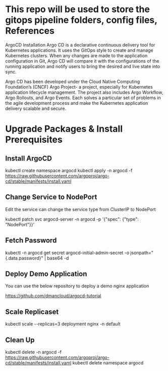 # This repo will be used to store the gitops pipeline folders, config files, References

ArgoCD Installation
Argo CD is a declarative continuous delivery tool for Kubernetes applications. 
It uses the GitOps style to create and manage Kubernetes clusters. 
When any changes are made to the application configuration in Git, 
Argo CD will compare it with the configurations of the running application 
and notify users to bring the desired and live state into sync.

Argo CD has been developed under the Cloud Native Computing Foundation’s (CNCF) 
Argo Project- a project, especially for Kubernetes application lifecycle management. 
The project also includes Argo Workflow, Argo Rollouts, and Argo Events.
Each solves a particular set of problems in the agile development process 
and make the Kubernetes application delivery scalable and secure.

Upgrade Packages & Install Prerequisites
========================================

Install ArgoCD
--------------
kubectl create namespace argocd
kubectl apply -n argocd -f https://raw.githubusercontent.com/argoproj/argo-cd/stable/manifests/install.yaml

Change Service to NodePort
--------------------------
Edit the service can change the service type from ClusterIP to NodePort

kubectl patch svc argocd-server -n argocd -p '{"spec": {"type": "NodePort"}}' 

Fetch Password
--------------
kubectl -n argocd get secret argocd-initial-admin-secret -o jsonpath="{.data.password}" | base64 -d

Deploy Demo Application
-----------------------
You can use the below repository to deploy a demo nginx application

https://github.com/dmancloud/argocd-tutorial

Scale Replicaset
----------------
kubectl scale --replicas=3 deployment nginx -n default

Clean Up
--------
kubectl delete -n argocd -f https://raw.githubusercontent.com/argoproj/argo-cd/stable/manifests/install.yaml
kubectl delete namespace argocd
